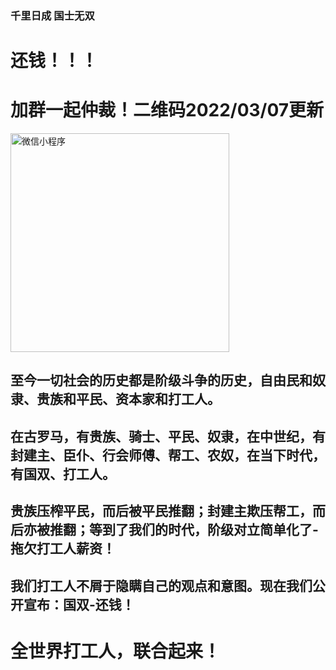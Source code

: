 
### 千里日成 国士无双
# **还钱！！！**

# **加群一起仲裁！二维码2022/03/07更新**
<img src="https://user-images.githubusercontent.com/95394907/157007037-a8bec6c8-ac14-49c2-8788-e17d2f5b3ded.png" width="350" alt="微信小程序"/><br/>


## 至今一切社会的历史都是阶级斗争的历史，自由民和奴隶、贵族和平民、资本家和打工人。
## 在古罗马，有贵族、骑士、平民、奴隶，在中世纪，有封建主、臣仆、行会师傅、帮工、农奴，在当下时代，有国双、打工人。
   
## 贵族压榨平民，而后被平民推翻；封建主欺压帮工，而后亦被推翻；等到了我们的时代，阶级对立简单化了-拖欠打工人薪资！
   
## 我们打工人不屑于隐瞒自己的观点和意图。现在我们公开宣布：国双-还钱！

# **全世界打工人，联合起来！**
